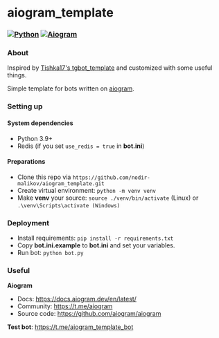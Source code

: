 # aiogram_template

### [![Python](https://img.shields.io/badge/Python-3.9%2B-blue)](https://www.python.org/downloads/)  [![Aiogram](https://img.shields.io/badge/aiogram-2.19-blue)](https://pypi.org/project/aiogram/) 

### About

Inspired by [Tishka17&#39;s tgbot_template](https://github.com/Tishka17/tgbot_template) and customized with some useful things.

Simple template for bots written on [aiogram](https://github.com/aiogram/aiogram).

### Setting up

#### System dependencies

* Python 3.9+
* Redis (if you set `use_redis = true` in **bot.ini**)

#### Preparations

* Clone this repo via `https://github.com/nodir-malikov/aiogram_template.git`
* Create virtual environment: `python -m venv venv`
* Make **venv** your source: `source ./venv/bin/activate` (Linux) or `.\venv\Scripts\activate (Windows)`

### Deployment

* Install requirements: `pip install -r requirements.txt`
* Copy **bot.ini.example** to **bot.ini** and set your variables.
* Run bot: `python bot.py`


### Useful

**Aiogram**

* Docs: https://docs.aiogram.dev/en/latest/
* Community: https://t.me/aiogram
* Source code: https://github.com/aiogram/aiogram

**Test bot**: https://t.me/aiogram_template_bot
